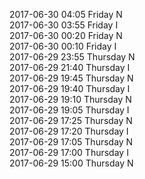 2017-06-30 04:05 Friday  N  
2017-06-30 03:55 Friday  I  
2017-06-30 00:20 Friday  N  
2017-06-30 00:10 Friday  I  
2017-06-29 23:55 Thursday  N  
2017-06-29 21:40 Thursday  I  
2017-06-29 19:45 Thursday  N  
2017-06-29 19:40 Thursday  I  
2017-06-29 19:10 Thursday  N  
2017-06-29 19:05 Thursday  I  
2017-06-29 17:25 Thursday  N  
2017-06-29 17:20 Thursday  I  
2017-06-29 17:05 Thursday  N  
2017-06-29 17:00 Thursday  I  
2017-06-29 15:00 Thursday  N  
